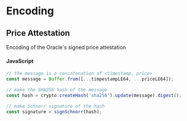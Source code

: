 # Encoding


## Price Attestation
Encoding of the Oracle's signed price attestation


#### JavaScript

```js
// the message is a concatenation of <timestamp, price>
const message = Buffer.from([...timpestampLE64, ...priceLE64]);

// make the SHA256 hash of the message 
const hash = crypto.createHash('sha256').update(message).digest();

// make Schnorr signature of the hash
const signature = signSchnorr(hash);
```
